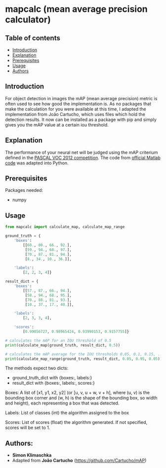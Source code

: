 # mapcalc (mean average precision calculator)


## Table of contents

- [Introduction](#introduction)
- [Explanation](#explanation)
- [Prerequisites](#prerequisites)
- [Usage](#usage)
- [Authors](#authors)

## Introduction
For object detection in images the mAP (mean average precision) metric is often used to see how good the implementation is.
As no packages that make the calculation for you were available at this time, I adapted the implementation from João Cartucho,
which uses files which hold the detection results. It now can be installed as a package with pip and simply gives you the
mAP value at a certain iou threshold. 

## Explanation
The performance of your neural net will be judged using the mAP criterium defined in the [PASCAL VOC 2012 competition](http://host.robots.ox.ac.uk/pascal/VOC/voc2012/). The code from [official Matlab code](http://host.robots.ox.ac.uk/pascal/VOC/voc2012/#devkit) was adapted into Python.

## Prerequisites
Packages needed:
- numpy

## Usage
```python
from mapcalc import calculate_map, calculate_map_range

ground_truth = {
    'boxes':
        [[60., 80., 66., 92.],
         [59., 94., 68., 97.],
         [70., 87., 81., 94.],
         [8., 34., 10., 36.]],

    'labels':
        [2, 2, 3, 4]}

result_dict = {
    'boxes':
        [[57., 87., 66., 94.],
         [58., 94., 68., 95.],
         [70., 88., 81., 93.],
         [10., 37., 17., 40.]],

    'labels':
        [2, 3, 3, 4],

    'scores':
        [0.99056727, 0.98965424, 0.93990153, 0.9157755]}

# calculates the mAP for an IOU threshold of 0.5
print(calculate_map(ground_truth, result_dict, 0.5))

# calculates the mAP average for the IOU thresholds 0.05, 0.1, 0.15, ..., 0.90, 0.95.
print(calculate_map_range(ground_truth, result_dict, 0.05, 0.95, 0.05))

```

The methods expect two dicts:
* ground_truth_dict with {boxes:, labels:} 
* result_dict with {boxes:, labels:, scores:}

Boxes: A list of [x1, y1, x2, y2] (or [u, v, u + w, v + h], where (u, v) is the bounding box corner 
and (w, h) is the shape of the bounding box, so width and height), each representing a box that was detected.

Labels: List of classes (int) the algorithm assigned to the box

Scores: List of scores (float) the algorithm generated. If not specified, scores will be set to 1.

## Authors:
* **Simon Klimaschka**
* Adapted from **João Cartucho** (https://github.com/Cartucho/mAP)